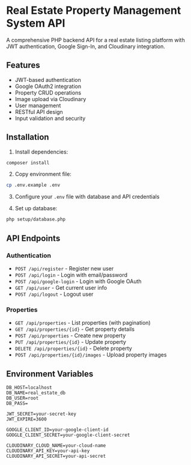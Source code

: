 # Real Estate Property Management System API

A comprehensive PHP backend API for a real estate listing platform with JWT authentication, Google Sign-In, and Cloudinary integration.

## Features

- JWT-based authentication
- Google OAuth2 integration
- Property CRUD operations
- Image upload via Cloudinary
- User management
- RESTful API design
- Input validation and security

## Installation

1. Install dependencies:
```bash
composer install
```

2. Copy environment file:
```bash
cp .env.example .env
```

3. Configure your `.env` file with database and API credentials

4. Set up database:
```bash
php setup/database.php
```

## API Endpoints

### Authentication
- `POST /api/register` - Register new user
- `POST /api/login` - Login with email/password
- `POST /api/google-login` - Login with Google OAuth
- `GET /api/user` - Get current user info
- `POST /api/logout` - Logout user

### Properties
- `GET /api/properties` - List properties (with pagination)
- `GET /api/properties/{id}` - Get property details
- `POST /api/properties` - Create new property
- `PUT /api/properties/{id}` - Update property
- `DELETE /api/properties/{id}` - Delete property
- `POST /api/properties/{id}/images` - Upload property images

## Environment Variables

```
DB_HOST=localhost
DB_NAME=real_estate_db
DB_USER=root
DB_PASS=

JWT_SECRET=your-secret-key
JWT_EXPIRE=3600

GOOGLE_CLIENT_ID=your-google-client-id
GOOGLE_CLIENT_SECRET=your-google-client-secret

CLOUDINARY_CLOUD_NAME=your-cloud-name
CLOUDINARY_API_KEY=your-api-key
CLOUDINARY_API_SECRET=your-api-secret
```
